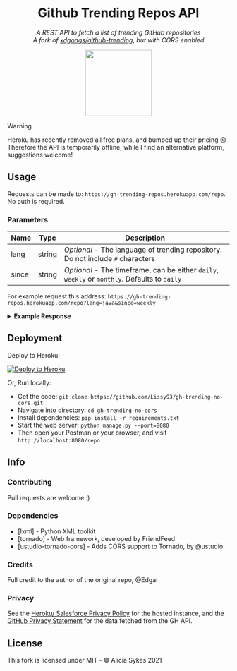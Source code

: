 
<h1 align="center">Github Trending Repos API</h1>
<p align="center">
<i align="center">A REST API to fetch a list of trending GitHub repositories</i><br />
<i align="center">A fork of <a href="https://github.comxdgongs/github-trending">xdgongs/github-trending</a>, but with CORS enabled</i>
</p>
<p align="center">
  <img src="https://camo.githubusercontent.com/75e813184f7600d2366e22811908f672141e7569f50dd85512b8827baf7bc971/68747470733a2f2f692e6962622e636f2f37347250797a432f6f63746f6361742d636c65616e2e706e67" width="150" />
</p>

> [!WARNING]
> Heroku has recently removed all free plans, and bumped up their pricing 😔  
> Therefore the API is temporarily offline, while I find an alternative platform, suggestions welcome!

## Usage

Requests can be made to: `https://gh-trending-repos.herokuapp.com/repo`. No auth is required.

### Parameters

| Name  | Type   | Description                                                                  |
|-------|--------|------------------------------------------------------------------------------|
| lang  | string | *Optional* - The language of trending repository. Do not include `#` characters |
| since | string | *Optional* - The timeframe, can be either `daily`, `weekly` or `monthly`. Defaults to `daily` |

For example request this address: `https://gh-trending-repos.herokuapp.com/repo?lang=java&since=weekly`

<details><summary><b>Example Response</b></summary>

```json
{
"count": 25,
"msg": "suc",
"items": [
  {
    "repo": "TencentARC/GFPGAN",
    "repo_link": "https://github.com/TencentARC/GFPGAN",
    "desc": "GFPGAN aims at developing Practical Algorithms for Real-world Face Restoration.",
    "lang": "Python",
    "stars": "10,767",
    "forks": "1,635",
    "added_stars": "5,356 stars this week",
    "avatars": [
      "https://avatars.githubusercontent.com/u/17445847?s=40&v=4",
      "https://avatars.githubusercontent.com/u/81195143?s=40&v=4",
      "https://avatars.githubusercontent.com/u/18028233?s=40&v=4",
      "https://avatars.githubusercontent.com/u/36897236?s=40&v=4",
      "https://avatars.githubusercontent.com/u/17243165?s=40&v=4"
    ]
  },
  {
    "repo": "dendibakh/perf-book",
    "repo_link": "https://github.com/dendibakh/perf-book",
    "desc": "The book \"Performance Analysis and Tuning on Modern CPU\"",
    "lang": "TeX",
    "stars": "759",
    "forks": "47",
    "added_stars": "445 stars this week",
    "avatars": [
      "https://avatars.githubusercontent.com/u/4634056?s=40&v=4"
    ]
  }
  ...
]
}

```

</details>

## Deployment

Deploy to Heroku:  

<a href="https://heroku.com/deploy?template=https://github.com/lissy93/gh-trending-no-cors/tree/master">
<img src="https://camo.githubusercontent.com/6979881d5a96b7b18a057083bb8aeb87ba35fc279452e29034c1e1c49ade0636/68747470733a2f2f7777772e6865726f6b7563646e2e636f6d2f6465706c6f792f627574746f6e2e737667" alt="Deploy to Heroku" />
</a>

Or, Run locally:

- Get the code: `git clone https://github.com/Lissy93/gh-trending-no-cors.git`
- Navigate into directory: `cd gh-trending-no-cors`
- Install dependencies: `pip install -r requirements.txt`
- Start the web server: `python manage.py --port=8080`
- Then open your Postman or your browser, and visit `http://localhost:8080/repo`

## Info

### Contributing

Pull requests are welcome :)

### Dependencies

- [lxml] - Python XML toolkit
- [tornado] - Web framework, developed by FriendFeed
- [ustudio-tornado-cors] - Adds CORS support to Tornado, by @ustudio

### Credits

Full credit to the author of the original repo, @Edgar

### Privacy

See the [Heroku/ Salesforce Privacy Policy](<link_to_the_privacy_policy>) for the hosted instance, and the [GitHub Privacy Statement](<link_to_the_github_privacy_statement>) for the data fetched from the GH API.

## License

This fork is licensed under MIT - © Alicia Sykes 2021
